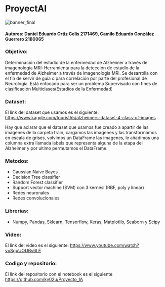 # ProyectAl
![banner_final](https://user-images.githubusercontent.com/73614233/156952723-32c7b6b8-896b-4ffc-8c9a-28442b856aa1.png)


#### Autores: Daniel Eduardo Ortiz Celis 2171469, Camilo Eduardo González Guerrero 2180065

### Objetivo:
Determinación del estadío de la enfermedad de Alzheimer a través de imagenología MRI: 
Herramienta para la detección de estadío de la enfermedad de Alzheimer a través de imagenología MRI. Se desarrolla con el fin de servir de guía o para correlación por parte del profesional de Neurología. Está enfocado para ser un problema Supervisado con fines de clasificación Multiclases(Estadíos de la Enfermedad)

### Dataset: 
El link del dataset que usamos es el siguiente: https://www.kaggle.com/tourist55/alzheimers-dataset-4-class-of-images

Hay que aclarar que el dataset que usamos fue creado a apartir de las imagenes de la carpeta train, cargamos las imagenes y las transformamos en escala de grises, volvimos un DataFrame las imagenes, le añadimos una columna extra llamada labels que representa alguna de la etapa del Alzheimer y por ultimo permutamos el DataFrame.
### Metodos:
* Gaussian Naive Bayes
* Decision Tree classifier
* Random Forest classifier
* Support vector machine (SVM) con 3 kernesl (RBF, poly y linear)
* Redes neuronales
* Redes convolucionales

### Librerias:
* Numpy, Pandas, Sklearn, Tensorflow, Keras, Matplotlib, Seaborn y Scipy

### Video:
El link del video es el siguiente: https://www.youtube.com/watch?v=SguUOUBv6LE

### Codigo y repositorio:
El link del repositorio con el notebook es el siguiente: https://github.com/ky02u/Proyecto_IA
